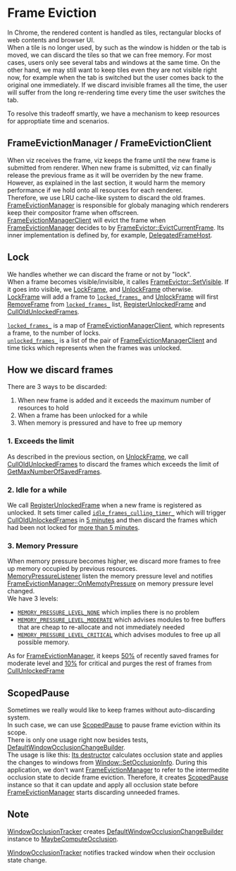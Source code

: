 # Frame Eviction

In Chrome, the rendered content is handled as tiles, rectangular blocks of web contents and browser UI.  
When a tile is no longer used, by such as the window is hidden or the tab is moved, we can discard the tiles so that we can free memory. For most cases, users only see several tabs and windows at the same time. On the other hand, we may still want to keep tiles even they are not visible right now, for example when the tab is switched but the user comes back to the original one immediately. If we discard invisible frames all the time, the user will suffer from the long re-rendering time every time the user switches the tab.

To resolve this tradeoff smartly, we have a mechanism to keep resources for approptiate time and scenarios.

## FrameEvictionManager / FrameEvictionClient
When viz receives the frame, viz keeps the frame until the new frame is submitted from renderer. When new frame is submitted, viz can finally release the previous frame as it will be overriden by the new frame.  
However, as explained in the last section, it would harm the memory performance if we hold onto all resources for each renderer.  
Therefore, we use LRU cache-like system to discard the old frames.  
[FrameEvictionManager](https://source.chromium.org/chromium/chromium/src/+/main:components/viz/client/frame_eviction_manager.h) is responsible for globaly managing which renderers keep their compositor frame when offscreen.  
[FrameEvictionManagerClient](https://source.chromium.org/chromium/chromium/src/+/refs/heads/main:components/viz/client/frame_eviction_manager.h;l=30;drc=b73134cfcce34a13f25202d077c0aa9dc03b662e) will evict the frame when [FrameEvictionManager](https://source.chromium.org/chromium/chromium/src/+/main:components/viz/client/frame_eviction_manager.h) decides to by [FrameEvictor::EvictCurrentFrame](https://source.chromium.org/chromium/chromium/src/+/refs/heads/main:components/viz/client/frame_evictor.cc;l=68;drc=b73134cfcce34a13f25202d077c0aa9dc03b662e). Its inner implementation is defined by, for example, [DelegatedFrameHost](https://source.chromium.org/chromium/chromium/src/+/refs/heads/main:content/browser/renderer_host/delegated_frame_host.cc;l=380;drc=b73134cfcce34a13f25202d077c0aa9dc03b662e).

## Lock
We handles whether we can discard the frame or not by "lock".  
When a frame becomes visible/invisible, it calles [FrameEvictor::SetVisible](https://source.chromium.org/chromium/chromium/src/+/refs/heads/main:components/viz/client/frame_evictor.cc;l=30;drc=b73134cfcce34a13f25202d077c0aa9dc03b662e). If it goes into visible, we [LockFrame](https://source.chromium.org/chromium/chromium/src/+/refs/heads/main:components/viz/client/frame_eviction_manager.cc;l=61;drc=b73134cfcce34a13f25202d077c0aa9dc03b662e), and [UnlockFrame](https://source.chromium.org/chromium/chromium/src/+/refs/heads/main:components/viz/client/frame_eviction_manager.cc;l=73;drc=b73134cfcce34a13f25202d077c0aa9dc03b662e) otherwise.  
[LockFrame](https://source.chromium.org/chromium/chromium/src/+/refs/heads/main:components/viz/client/frame_eviction_manager.cc;l=61;drc=b73134cfcce34a13f25202d077c0aa9dc03b662e) will add a frame to [`locked_frames_`](https://source.chromium.org/chromium/chromium/src/+/refs/heads/main:components/viz/client/frame_eviction_manager.h;l=113;drc=b73134cfcce34a13f25202d077c0aa9dc03b662e) and [UnlockFrame](https://source.chromium.org/chromium/chromium/src/+/refs/heads/main:components/viz/client/frame_eviction_manager.cc;l=73;drc=b73134cfcce34a13f25202d077c0aa9dc03b662e) will first [RemoveFrame](https://source.chromium.org/chromium/chromium/src/+/refs/heads/main:components/viz/client/frame_eviction_manager.cc;l=54;drc=b73134cfcce34a13f25202d077c0aa9dc03b662e) from [`locked_frames_`](https://source.chromium.org/chromium/chromium/src/+/refs/heads/main:components/viz/client/frame_eviction_manager.h;l=113;drc=b73134cfcce34a13f25202d077c0aa9dc03b662e) list, [RegisterUnlockedFrame](https://source.chromium.org/chromium/chromium/src/+/refs/heads/main:components/viz/client/frame_eviction_manager.cc;l=86;drc=b73134cfcce34a13f25202d077c0aa9dc03b662e) and [CullOldUnlockedFrames](https://source.chromium.org/chromium/chromium/src/+/refs/heads/main:components/viz/client/frame_eviction_manager.cc;l=164;drc=b73134cfcce34a13f25202d077c0aa9dc03b662e).

[`locked_frames_`](https://source.chromium.org/chromium/chromium/src/+/refs/heads/main:components/viz/client/frame_eviction_manager.h;l=113;drc=b73134cfcce34a13f25202d077c0aa9dc03b662e) is a map of [FrameEvictionManagerClient](https://source.chromium.org/chromium/chromium/src/+/refs/heads/main:components/viz/client/frame_eviction_manager.h;l=30;drc=b73134cfcce34a13f25202d077c0aa9dc03b662e), which represents a frame, to the number of locks.  
[`unlocked_frames_`](https://source.chromium.org/chromium/chromium/src/+/refs/heads/main:components/viz/client/frame_eviction_manager.h;l=116-117;drc=b73134cfcce34a13f25202d077c0aa9dc03b662e) is a list of the pair of [FrameEvictionManagerClient](https://source.chromium.org/chromium/chromium/src/+/refs/heads/main:components/viz/client/frame_eviction_manager.h;l=30;drc=b73134cfcce34a13f25202d077c0aa9dc03b662e) and time ticks which represents when the frames was unlocked.  

## How we discard frames
There are 3 ways to be discarded:
1. When new frame is added and it exceeds the maximum number of resources to hold
2. When a frame has been unlocked for a while
3. When memory is pressured and have to free up memory

### 1. Exceeds the limit
As described in the previous section, on [UnlockFrame](https://source.chromium.org/chromium/chromium/src/+/refs/heads/main:components/viz/client/frame_eviction_manager.cc;l=73;drc=b73134cfcce34a13f25202d077c0aa9dc03b662e), we call [CullOldUnlockedFrames](https://source.chromium.org/chromium/chromium/src/+/refs/heads/main:components/viz/client/frame_eviction_manager.cc;l=164;drc=b73134cfcce34a13f25202d077c0aa9dc03b662e) to discard the frames which exceeds the limit of [GetMaxNumberOfSavedFrames](https://source.chromium.org/chromium/chromium/src/+/refs/heads/main:components/viz/client/frame_eviction_manager.cc;l=101;drc=b73134cfcce34a13f25202d077c0aa9dc03b662e).

### 2. Idle for a while
We call [RegisterUnlockedFrame](https://source.chromium.org/chromium/chromium/src/+/refs/heads/main:components/viz/client/frame_eviction_manager.cc;l=86;drc=b73134cfcce34a13f25202d077c0aa9dc03b662e) when a new frame is registered as unlocked. It sets timer called [`idle_frames_culling_timer_`](https://source.chromium.org/chromium/chromium/src/+/refs/heads/main:components/viz/client/frame_eviction_manager.h;l=126;drc=b73134cfcce34a13f25202d077c0aa9dc03b662e) which will trigger [CullOldUnlockedFrames](https://source.chromium.org/chromium/chromium/src/+/refs/heads/main:components/viz/client/frame_eviction_manager.cc;l=164;drc=b73134cfcce34a13f25202d077c0aa9dc03b662e) in [5 minutes](https://source.chromium.org/chromium/chromium/src/+/refs/heads/main:components/viz/client/frame_eviction_manager.h;l=81;drc=b73134cfcce34a13f25202d077c0aa9dc03b662e) and then discard the frames which had been not locked for [more than 5 minutes](https://source.chromium.org/chromium/chromium/src/+/refs/heads/main:components/viz/client/frame_eviction_manager.cc;l=175;drc=b73134cfcce34a13f25202d077c0aa9dc03b662e).

### 3. Memory Pressure
When memory pressure becomes higher, we discard more frames to free up memory occupied by previous resources.  
[MemoryPressureListener](https://source.chromium.org/chromium/chromium/src/+/refs/heads/main:base/memory/memory_pressure_listener.h) listen the memory pressure level and notifies [FrameEvictionManager::OnMemotyPressure](https://source.chromium.org/chromium/chromium/src/+/refs/heads/main:components/viz/client/frame_eviction_manager.cc;l=193;drc=b73134cfcce34a13f25202d077c0aa9dc03b662e) on memory pressure level changed.  
We have 3 levels:
- [`MEMORY_PRESSURE_LEVEL_NONE`](https://source.chromium.org/chromium/chromium/src/+/refs/heads/main:base/memory/memory_pressure_listener.h;l=58;drc=63e1f9974bc57b0ca12d790b2a73e5ba7f5cec6e) which implies there is no problem
- [`MEMORY_PRESSURE_LEVEL_MODERATE`](https://source.chromium.org/chromium/chromium/src/+/refs/heads/main:base/memory/memory_pressure_listener.h;l=62;drc=63e1f9974bc57b0ca12d790b2a73e5ba7f5cec6e) which advises modules to free buffers that are cheap to re-allocate and not immediately needed
- [`MEMORY_PRESSURE_LEVEL_CRITICAL`](https://source.chromium.org/chromium/chromium/src/+/refs/heads/main:base/memory/memory_pressure_listener.h;l=67;drc=63e1f9974bc57b0ca12d790b2a73e5ba7f5cec6e) which advises modules to free up all possible memory.

As for [FrameEvictionManager](https://source.chromium.org/chromium/chromium/src/+/main:components/viz/client/frame_eviction_manager.h), it keeps [50%](https://source.chromium.org/chromium/chromium/src/+/refs/heads/main:components/viz/client/frame_eviction_manager.cc;l=25;drc=b73134cfcce34a13f25202d077c0aa9dc03b662e) of recently saved frames for moderate level and [10%](https://source.chromium.org/chromium/chromium/src/+/refs/heads/main:components/viz/client/frame_eviction_manager.cc;l=26;drc=b73134cfcce34a13f25202d077c0aa9dc03b662e) for critical and purges the rest of frames from [CullUnlockedFrame](https://source.chromium.org/chromium/chromium/src/+/refs/heads/main:components/viz/client/frame_eviction_manager.cc;l=147;drc=b73134cfcce34a13f25202d077c0aa9dc03b662e)

## ScopedPause
Sometimes we really would like to keep frames without auto-discarding system.  
In such case, we can use [ScopedPause](https://source.chromium.org/chromium/chromium/src/+/main:components/viz/client/frame_eviction_manager.h;l=46-54;drc=6a6f97ebb1773ffcc869c3854245c50069b457b6) to pause frame eviction within its scope.  
There is only one usage right now besides tests, [DefaultWindowOcclusionChangeBuilder](https://source.chromium.org/chromium/chromium/src/+/refs/heads/main:ui/aura/window_occlusion_change_builder.cc;l=28;drc=b73134cfcce34a13f25202d077c0aa9dc03b662e).  
The usage is like this: [Its destructor](https://source.chromium.org/chromium/chromium/src/+/refs/heads/main:ui/aura/window_occlusion_change_builder.cc;l=26;drc=b73134cfcce34a13f25202d077c0aa9dc03b662e) calculates occlusion state and applies the changes to windows from [Window::SetOcclusionInfo](https://source.chromium.org/chromium/chromium/src/+/refs/heads/main:ui/aura/window.cc;l=1011;drc=b73134cfcce34a13f25202d077c0aa9dc03b662e). During this application, we don't want [FrameEvictionManager](https://source.chromium.org/chromium/chromium/src/+/main:components/viz/client/frame_eviction_manager.h) to refer to the intermedite occlusion state to decide frame eviction. Therefore, it creates [ScopedPause](https://source.chromium.org/chromium/chromium/src/+/main:components/viz/client/frame_eviction_manager.h;l=46-54;drc=6a6f97ebb1773ffcc869c3854245c50069b457b6) instance so that it can update and apply all occlusion state before [FrameEvictionManager](https://source.chromium.org/chromium/chromium/src/+/main:components/viz/client/frame_eviction_manager.h) starts discarding unneeded frames.  

## Note
[WindowOcclusionTracker](https://source.chromium.org/chromium/chromium/src/+/refs/heads/main:ui/aura/window_occlusion_tracker.cc;l=334;drc=b73134cfcce34a13f25202d077c0aa9dc03b662e) creates [DefaultWindowOcclusionChangeBuilder](https://source.chromium.org/chromium/chromium/src/+/refs/heads/main:ui/aura/window_occlusion_change_builder.cc;l=28;drc=b73134cfcce34a13f25202d077c0aa9dc03b662e) instance to [MaybeComputeOcclusion](https://source.chromium.org/chromium/chromium/src/+/refs/heads/main:ui/aura/window_occlusion_tracker.cc;l=269;drc=b73134cfcce34a13f25202d077c0aa9dc03b662e).

[WindowOcclusionTracker](https://source.chromium.org/chromium/chromium/src/+/refs/heads/main:ui/aura/window_occlusion_tracker.h;l=50;drc=b73134cfcce34a13f25202d077c0aa9dc03b662e) notifies tracked window when their occlusion state change.
